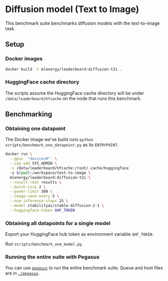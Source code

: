 # Diffusion model (Text to Image)

This benchmark suite benchmarks diffusion models with the text-to-image task.

## Setup

### Docker images

```sh
docker build -t mlenergy/leaderboard:diffusion-t2i .
```

### HuggingFace cache directory

The scripts assume the HuggingFace cache directory will be under `/data/leaderboard/hfcache` on the node that runs this benchmark.

## Benchmarking

### Obtaining one datapoint

The Docker image we've build runs `python scripts/benchmark_one_datapoint.py` as its `ENTRYPOINT`.

```sh
docker run \
  --gpus '"device=0"' \
  --cap-add SYS_ADMIN \
  -v /data/leaderboard/hfcache:/root/.cache/huggingface 
  -v $(pwd):/workspace/text-to-image \
  mlenergy/leaderboard:diffusion-t2i \
  --result-root results \
  --batch-size 2 \
  --power-limit 300 \
  --image-save-every 5 \
  --num-inference-steps 25 \
  --model stabilityai/stable-diffusion-2-1 \
  --huggingface-token $HF_TOKEN
```

### Obtaining all datapoints for a single model

Export your HuggingFace hub token as environment variable `$HF_TOKEN`.

Run `scripts/benchmark_one_model.py`.

### Running the entire suite with Pegasus

You can use [`pegasus`](https://github.com/jaywonchung/pegasus) to run the entire benchmark suite.
Queue and host files are in [`./pegasus`](./pegasus).
